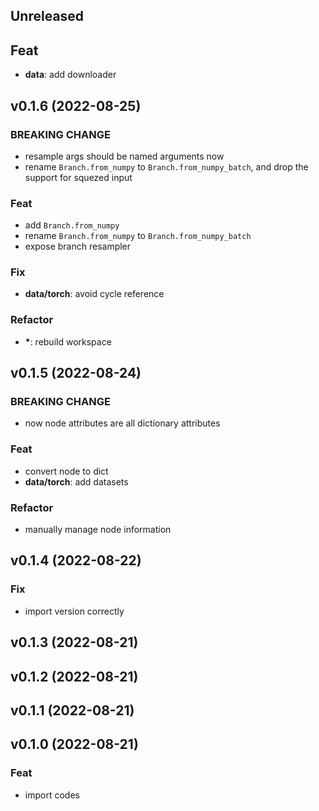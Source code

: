 ## Unreleased

## Feat

- **data**: add downloader

## v0.1.6 (2022-08-25)

### BREAKING CHANGE

- resample args should be named arguments now
- rename `Branch.from_numpy` to `Branch.from_numpy_batch`, and drop the support
for squezed input

### Feat

- add `Branch.from_numpy`
- rename `Branch.from_numpy` to `Branch.from_numpy_batch`
- expose branch resampler

### Fix

- **data/torch**: avoid cycle reference

### Refactor

- **\***: rebuild workspace

## v0.1.5 (2022-08-24)

### BREAKING CHANGE

- now node attributes are all dictionary attributes

### Feat

- convert node to dict
- **data/torch**: add datasets

### Refactor

- manually manage node information

## v0.1.4 (2022-08-22)

### Fix

- import version correctly

## v0.1.3 (2022-08-21)

## v0.1.2 (2022-08-21)

## v0.1.1 (2022-08-21)

## v0.1.0 (2022-08-21)

### Feat

- import codes
